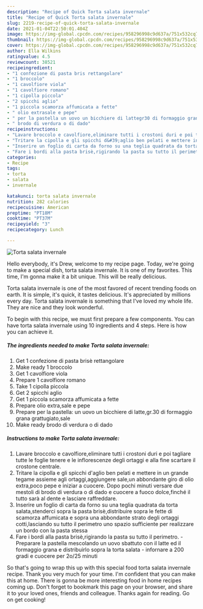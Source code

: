 ```yaml
---
description: "Recipe of Quick Torta salata invernale"
title: "Recipe of Quick Torta salata invernale"
slug: 2219-recipe-of-quick-torta-salata-invernale
date: 2021-01-04T22:50:01.404Z
image: https://img-global.cpcdn.com/recipes/958296998c9d637a/751x532cq70/torta-salata-invernale-recipe-main-photo.jpg
thumbnail: https://img-global.cpcdn.com/recipes/958296998c9d637a/751x532cq70/torta-salata-invernale-recipe-main-photo.jpg
cover: https://img-global.cpcdn.com/recipes/958296998c9d637a/751x532cq70/torta-salata-invernale-recipe-main-photo.jpg
author: Ella Wilkins
ratingvalue: 4.5
reviewcount: 38521
recipeingredient:
- "1 confezione di pasta bris rettangolare"
- "1 broccolo"
- "1 cavolfiore viola"
- "1 cavolfiore romano"
- "1 cipolla piccola"
- "2 spicchi aglio"
- "1 piccola scamorza affumicata a fette"
- " olio extrasale e pepe"
- " per la pastella un uovo un bicchiere di lattegr30 di formaggio grana grattugiatosale"
- " brodo di verdura o di dado"
recipeinstructions:
- "Lavare broccolo e cavolfiore,eliminare tutti i crostoni duri e poi tagliare tutte le foglie tenere e le inflorescenze degli ortaggi e alla fine scartare il crostone centrale."
- "Tritare la cipolla e gli spicchi d&#39;aglio ben pelati e mettere in un grande tegame assieme agli ortaggi,aggiungere sale,un abbondante giro di olio extra,poco pepe e iniziar a cuocere. Dopo pochi minuti versare due mestoli di brodo di verdura o di dado e cuocere a fuoco dolce,finché il tutto sarà al dente e lasciare raffreddare."
- "Inserire un foglio di carta da forno su una teglia quadrata da torta salata,stenderci sopra la pasta brisè,distribuire sopra le fette di scamorza affumicata e sopra una abbondante strato degli ortaggi cotti,lasciando su tutto il perimetro uno spazio sufficiente per realizzare un bordo con la pasta stessa"
- "Fare i bordi alla pasta brisè,rigirando la pasta su tutto il perimetro. Preparare la pastella mescolando un uovo sbattuto con il latte ed il formaggio grana e distribuirlo sopra la torta salata infornare a 200 gradi e cuocere per 2o/25 minuti"
categories:
- Recipe
tags:
- torta
- salata
- invernale

katakunci: torta salata invernale 
nutrition: 282 calories
recipecuisine: American
preptime: "PT18M"
cooktime: "PT37M"
recipeyield: "3"
recipecategory: Lunch

---
```



![Torta salata invernale](https://img-global.cpcdn.com/recipes/958296998c9d637a/751x532cq70/torta-salata-invernale-recipe-main-photo.jpg)

Hello everybody, it's Drew, welcome to my recipe page. Today, we're going to make a special dish, torta salata invernale. It is one of my favorites. This time, I'm gonna make it a bit unique. This will be really delicious.

Torta salata invernale is one of the most favored of recent trending foods on earth. It is simple, it's quick, it tastes delicious. It's appreciated by millions every day. Torta salata invernale is something that I've loved my whole life. They are nice and they look wonderful.




To begin with this recipe, we must first prepare a few components. You can have torta salata invernale using 10 ingredients and 4 steps. Here is how you can achieve it.

<!--inarticleads1-->

##### The ingredients needed to make Torta salata invernale:

1. Get 1 confezione di pasta brisè rettangolare
1. Make ready 1 broccolo
1. Get 1 cavolfiore viola
1. Prepare 1 cavolfiore romano
1. Take 1 cipolla piccola
1. Get 2 spicchi aglio
1. Get 1 piccola scamorza affumicata a fette
1. Prepare  olio extra,sale e pepe
1. Prepare  per la pastella: un uovo un bicchiere di latte,gr.30 di formaggio grana grattugiato,sale
1. Make ready  brodo di verdura o di dado




<!--inarticleads2-->

##### Instructions to make Torta salata invernale:

1. Lavare broccolo e cavolfiore,eliminare tutti i crostoni duri e poi tagliare tutte le foglie tenere e le inflorescenze degli ortaggi e alla fine scartare il crostone centrale.
1. Tritare la cipolla e gli spicchi d&#39;aglio ben pelati e mettere in un grande tegame assieme agli ortaggi,aggiungere sale,un abbondante giro di olio extra,poco pepe e iniziar a cuocere. Dopo pochi minuti versare due mestoli di brodo di verdura o di dado e cuocere a fuoco dolce,finché il tutto sarà al dente e lasciare raffreddare.
1. Inserire un foglio di carta da forno su una teglia quadrata da torta salata,stenderci sopra la pasta brisè,distribuire sopra le fette di scamorza affumicata e sopra una abbondante strato degli ortaggi cotti,lasciando su tutto il perimetro uno spazio sufficiente per realizzare un bordo con la pasta stessa
1. Fare i bordi alla pasta brisè,rigirando la pasta su tutto il perimetro. - Preparare la pastella mescolando un uovo sbattuto con il latte ed il formaggio grana e distribuirlo sopra la torta salata - infornare a 200 gradi e cuocere per 2o/25 minuti




So that's going to wrap this up with this special food torta salata invernale recipe. Thank you very much for your time. I'm confident that you can make this at home. There is gonna be more interesting food in home recipes coming up. Don't forget to bookmark this page on your browser, and share it to your loved ones, friends and colleague. Thanks again for reading. Go on get cooking!
